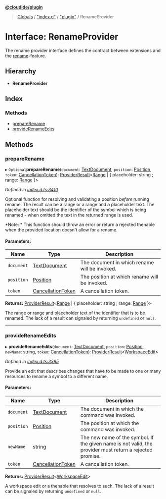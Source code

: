 **[@cloudide/plugin](../README.md)**

> [Globals](../README.md) / ["index.d"](../modules/_index_d_.md) / ["plugin"](../modules/_index_d_._plugin_.md) / RenameProvider

# Interface: RenameProvider

The rename provider interface defines the contract between extensions and
the [rename](https://code.visualstudio.com/docs/editor/editingevolved#_rename-symbol)-feature.

## Hierarchy

* **RenameProvider**

## Index

### Methods

* [prepareRename](_index_d_._plugin_.renameprovider.md#preparerename)
* [provideRenameEdits](_index_d_._plugin_.renameprovider.md#providerenameedits)

## Methods

### prepareRename

▸ `Optional`**prepareRename**(`document`: [TextDocument](_index_d_._plugin_.textdocument.md), `position`: [Position](../classes/_index_d_._plugin_.position.md), `token`: [CancellationToken](_index_d_._plugin_.cancellationtoken.md)): [ProviderResult](../modules/_index_d_._plugin_.md#providerresult)\<[Range](../classes/_index_d_._plugin_.range.md) \| { placeholder: string ; range: [Range](../classes/_index_d_._plugin_.range.md)  }>

*Defined in [index.d.ts:3410](https://github.com/shuyaqian/cloudide-plugin-api/blob/6d83fa1/index.d.ts#L3410)*

Optional function for resolving and validating a position *before* running rename. The result can
be a range or a range and a placeholder text. The placeholder text should be the identifier of the symbol
which is being renamed - when omitted the text in the returned range is used.

*Note: * This function should throw an error or return a rejected thenable when the provided location
doesn't allow for a rename.

#### Parameters:

Name | Type | Description |
------ | ------ | ------ |
`document` | [TextDocument](_index_d_._plugin_.textdocument.md) | The document in which rename will be invoked. |
`position` | [Position](../classes/_index_d_._plugin_.position.md) | The position at which rename will be invoked. |
`token` | [CancellationToken](_index_d_._plugin_.cancellationtoken.md) | A cancellation token. |

**Returns:** [ProviderResult](../modules/_index_d_._plugin_.md#providerresult)\<[Range](../classes/_index_d_._plugin_.range.md) \| { placeholder: string ; range: [Range](../classes/_index_d_._plugin_.range.md)  }>

The range or range and placeholder text of the identifier that is to be renamed. The lack of a result can signaled by returning `undefined` or `null`.

___

### provideRenameEdits

▸ **provideRenameEdits**(`document`: [TextDocument](_index_d_._plugin_.textdocument.md), `position`: [Position](../classes/_index_d_._plugin_.position.md), `newName`: string, `token`: [CancellationToken](_index_d_._plugin_.cancellationtoken.md)): [ProviderResult](../modules/_index_d_._plugin_.md#providerresult)\<[WorkspaceEdit](../classes/_index_d_._plugin_.workspaceedit.md)>

*Defined in [index.d.ts:3395](https://github.com/shuyaqian/cloudide-plugin-api/blob/6d83fa1/index.d.ts#L3395)*

Provide an edit that describes changes that have to be made to one
or many resources to rename a symbol to a different name.

#### Parameters:

Name | Type | Description |
------ | ------ | ------ |
`document` | [TextDocument](_index_d_._plugin_.textdocument.md) | The document in which the command was invoked. |
`position` | [Position](../classes/_index_d_._plugin_.position.md) | The position at which the command was invoked. |
`newName` | string | The new name of the symbol. If the given name is not valid, the provider must return a rejected promise. |
`token` | [CancellationToken](_index_d_._plugin_.cancellationtoken.md) | A cancellation token. |

**Returns:** [ProviderResult](../modules/_index_d_._plugin_.md#providerresult)\<[WorkspaceEdit](../classes/_index_d_._plugin_.workspaceedit.md)>

A workspace edit or a thenable that resolves to such. The lack of a result can be
signaled by returning `undefined` or `null`.
